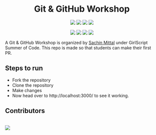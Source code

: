 <h1 align="center">Git & GitHub Workshop</h1>

<p align="center">
<a href="https://github.com/SachinMittal1766/Git-GitHub-Workshop"><img src="https://img.shields.io/badge/Open%20Source-%F0%9F%A4%8D-Green"></a>
<a href="https://github.com/SachinMittal1766/Git-GitHub-Workshop"><img src="https://img.shields.io/badge/Built%20by-developers%20%3C%2F%3E-0059b3"></a>
<a href="https://github.com/SachinMittal1766/Git-GitHub-Workshop"><img src="https://img.shields.io/static/v1.svg?label=Contributions&message=Welcome&color=yellow"></a>
<a href="https://github.com/SachinMittal1766/Git-GitHub-Workshop"><img src="https://img.shields.io/badge/maintenance-yes-brightgreen"></a>
</p>

<p align="center">
<a href="https://github.com/SachinMittal1766/Git-GitHub-Workshop/network/members"><img src="https://img.shields.io/github/forks/SachinMittal1766/Git-GitHub-Workshop?color=yellow"></a>
<a href="https://github.com/SachinMittal1766/Git-GitHub-Workshop/graphs/contributors"><img src="https://img.shields.io/github/contributors/SachinMittal1766/Git-GitHub-Workshop?color=brightgreen"></a>
<a href="https://github.com/SachinMittal1766/Git-GitHub-Workshop/pulls"><img src="https://img.shields.io/github/issues-pr/SachinMittal1766/Git-GitHub-Workshop?color=brightgreen"></a>
<a href="https://github.com/SachinMittal1766/Git-GitHub-Workshop/issues?q=is%3Apr+is%3Aclosed"><img src="https://img.shields.io/github/issues-pr-closed-raw/SachinMittal1766/Git-GitHub-Workshop?color=0059b3"></a>
</p>

A Git & GitHub Workshop is organized by [Sachin Mittal](https://github.com/SachinMittal1766) under GirlScript Summer of Code. This repo is made so that students can make their first PR.

## Steps to run
 * Fork the repository
 * Clone the repository
 * Make changes
 * Now head over to http://localhost:3000/ to see it working.

## Contributors
<br>
<a href="https://github.com/SachinMittal1766/Git-GitHub-Workshop/graphs/contributors">
  <img src="https://contrib.rocks/image?repo=SachinMittal1766/Git-GitHub-Workshop" />
</a>
<br>

